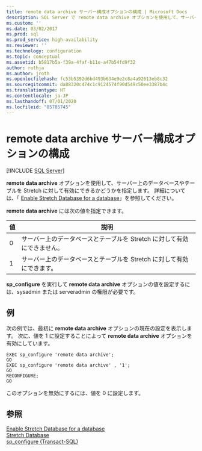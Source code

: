 ```yaml
---
title: remote data archive サーバー構成オプションの構成 | Microsoft Docs
description: SQL Server で remote data archive オプションを使用して、サーバー上のデータベースやテーブルを Stretch に対して有効にできるかどうかを指定する方法について説明します。
ms.custom: ''
ms.date: 03/02/2017
ms.prod: sql
ms.prod_service: high-availability
ms.reviewer: ''
ms.technology: configuration
ms.topic: conceptual
ms.assetid: b5817b5a-f39a-4faf-b11e-a47b54fd9f32
author: rothja
ms.author: jroth
ms.openlocfilehash: fc53b5392d6bd493b634e9e2c8a4a92613eb8c32
ms.sourcegitcommit: da88320c474c1c9124574f90d549c50ee3387b4c
ms.translationtype: HT
ms.contentlocale: ja-JP
ms.lasthandoff: 07/01/2020
ms.locfileid: "85785745"
---
```

# <a name="configure-the-remote-data-archive-server-configuration-option"></a>remote data archive サーバー構成オプションの構成
 [!INCLUDE [SQL Server](../../includes/applies-to-version/sqlserver.md)]

  **remote data archive** オプションを使用して、サーバー上のデータベースやテーブルを Stretch に対して有効にできるかどうかを指定します。 詳細については、「 [Enable Stretch Database for a database](../../sql-server/stretch-database/enable-stretch-database-for-a-database.md)」を参照してください。  
  
 **remote data archive** には次の値を指定できます。  
  
|値|説明|  
|-----------|-----------------|  
|0|サーバー上のデータベースとテーブルを Stretch に対して有効にできません。|  
|1|サーバー上のデータベースとテーブルを Stretch に対して有効にできます。|  
  
 **sp_configure** を実行して **remote data archive** オプションの値を設定するには、sysadmin または serveradmin の権限が必要です。  
  
## <a name="example"></a>例  
 次の例では、最初に **remote data archive** オプションの現在の設定を表示します。 次に、値を 1 に設定することによって **remote data archive** オプションを有効にしています。  
  
```  
EXEC sp_configure 'remote data archive';  
GO  
EXEC sp_configure 'remote data archive' , '1';  
GO  
RECONFIGURE;  
GO  
```  
  
 このオプションを無効にするには、値を 0 に設定します。  
  
## <a name="see-also"></a>参照  
 [Enable Stretch Database for a database](../../sql-server/stretch-database/enable-stretch-database-for-a-database.md)   
 [Stretch Database](../../sql-server/stretch-database/stretch-database.md)   
 [sp_configure &#40;Transact-SQL&#41;](../../relational-databases/system-stored-procedures/sp-configure-transact-sql.md)  
  
  
